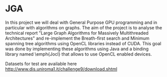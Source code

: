 JGA
===

In this project we will deal with General Purpose GPU programming and in particular with algorithms on graphs. 
The aim of the project is to analyse the technical report "Large Graph Algorithms for Massively Multithreaded Architectures" and re-implement the Breath-first search and Minimum spanning tree algorithms using OpenCL libraries instead of CUDA.
This goal was done by implementing these algorithms using Java and a binding library named \emph{Jocl} that allows to use OpenCL enabled devices. 

Datasets for test are available here http://www.dis.uniroma1.it/challenge9/download.shtml
